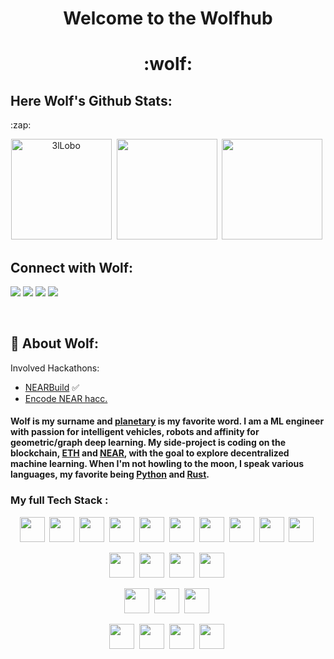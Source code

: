
<h1 align=center> Welcome to the Wolfhub </h1>

<h1 align=center> :wolf: </h1>


## Here Wolf's Github Stats:

<summary> :zap:</summary>
<!-- themes: react, material-palenight, great-gatsby, tokyonight_duo -->

<p align="center"> <img src="https://github-readme-stats.vercel.app/api?username=3lLobo&show_icons=true&theme=react" alt="3lLobo" height="161" />&nbsp;
<img src="https://github-readme-stats.vercel.app/api/top-langs/?username=3lLobo&layout=compact&langs_count=11&theme=react"  height="161"/>&nbsp;
<img src="http://github-readme-streak-stats.herokuapp.com?user=3lLobo&theme=react&background=000000" height="161"/>&nbsp;
<p align="center">



## Connect with Wolf:

<!-- <a href="https://blog.kostic.dev"><img src="https://img.shields.io/badge/blog.kostic.dev-3423A6?style=flat&logo=Google-Chrome&logoColor=white"/></a> -->
<a href="https://www.linkedin.com/in/florian-wolf-b1a350113/"><img src="https://img.shields.io/badge/-F%20Wolf-0077B5?style=flat&logo=Linkedin&logoColor=black"/></a>
<a href="mailto:flocwolf@gmail.com"><img src="https://img.shields.io/badge/-flocwolf@gmail.com-D14836?style=flat&logo=Gmail&logoColor=black"/></a>
<img src="https://visitor-badge.glitch.me/badge?page_id=3lLobo.3lLobo&logoColor=black"/> 
<img src="https://img.shields.io/github/stars/3lLobo?color=black&logoColor=black&style=social" />  
</p>

<br />

 
## :rocket: About Wolf:


Involved Hackathons:
 - [NEARBuild](https://metabuild.devpost.com/) ✅
 - [Encode NEAR hacc.](https://www.encode.club/near-hackathon)

#### Wolf is my surname and [planetary](https://www.nasa.gov/sites/default/files/styles/full_width_feature/public/thumbnails/image/as17-148-22727_lrg_0.jpg "Plant in French -> Planet") is my favorite word. I am a ML engineer with passion for intelligent vehicles, robots and affinity for geometric/graph deep learning. My side-project is coding on the blockchain, [ETH](https://ethereum.org/en/ "Ethereum") and [NEAR](https://www.near.university/ "Near"), with the goal to explore decentralized machine learning. When I'm not howling to the moon, I speak various languages, my favorite being [__Python__](https://github.com/3lLobo/ "Shakalaka") and [__Rust__](https://www.rust-lang.org/ "JustRust"). 

### My full Tech Stack :

<p align="center">
<img src="https://cdn.jsdelivr.net/gh/devicons/devicon/icons/python/python-original.svg" width="40" height="40"/>&nbsp;
<img src="https://cdn.jsdelivr.net/gh/devicons/devicon/icons/jupyter/jupyter-original.svg" height="40"/>&nbsp;
<img src="https://cdn.jsdelivr.net/gh/devicons/devicon/icons/rust/rust-plain.svg" height="40"/>&nbsp;
<img src="https://cdn.jsdelivr.net/gh/devicons/devicon/icons/cplusplus/cplusplus-original.svg" height="40"/>&nbsp;
<img src="https://cdn.jsdelivr.net/gh/devicons/devicon/icons/react/react-original.svg" height="40"/>&nbsp;
<img src="https://cdn.jsdelivr.net/gh/devicons/devicon/icons/nextjs/nextjs-original.svg" height="40"/>&nbsp;
<img src="https://cdn.jsdelivr.net/gh/devicons/devicon/icons/materialui/materialui-original.svg" height="40"/>&nbsp;
<img src="https://cdn.jsdelivr.net/gh/devicons/devicon/icons/tensorflow/tensorflow-original.svg" height="40"/>&nbsp;
<img src="https://cdn.jsdelivr.net/gh/devicons/devicon/icons/javascript/javascript-original.svg" height="40"/>&nbsp;
<img src="https://cdn.jsdelivr.net/gh/devicons/devicon/icons/typescript/typescript-original.svg" height="40"/>&nbsp;
<!-- <img src="https://cdn.jsdelivr.net/gh/devicons/devicon/icons/django/django-original.svg" height="40"/>&nbsp;/>
 -->

<p align="center">
<img src="https://cdn.jsdelivr.net/gh/devicons/devicon/icons/googlecloud/googlecloud-original.svg" height="40"/>&nbsp;
<img src="https://cdn.jsdelivr.net/gh/devicons/devicon/icons/azure/azure-original.svg" height="40"/>&nbsp;
<img src="https://cdn.jsdelivr.net/gh/devicons/devicon/icons/amazonwebservices/amazonwebservices-original.svg" height="40"/>&nbsp;
<img src="https://cdn.jsdelivr.net/gh/devicons/devicon/icons/mongodb/mongodb-original.svg" height="40"/>&nbsp;

<p align="center">
<img src="https://cdn.jsdelivr.net/gh/devicons/devicon/icons/pandas/pandas-original.svg" height="40"/>&nbsp;
<img src="https://cdn.jsdelivr.net/gh/devicons/devicon/icons/apache/apache-original.svg" height="40"/>&nbsp;
<img src="https://cdn.jsdelivr.net/gh/devicons/devicon/icons/mysql/mysql-original.svg" height="40"/>&nbsp;

<p align="center">
<img src="https://cdn.jsdelivr.net/gh/devicons/devicon/icons/linux/linux-original.svg" height="40"/>&nbsp;
<img src="https://cdn.jsdelivr.net/gh/devicons/devicon/icons/vscode/vscode-original.svg" height="40"/>&nbsp;
<img src="https://cdn.jsdelivr.net/gh/devicons/devicon/icons/docker/docker-original.svg" height="40"/>&nbsp;
<img src="https://cdn.jsdelivr.net/gh/devicons/devicon/icons/git/git-original.svg" height="40"/>&nbsp;


<!--
**3lLobo/3lLobo** is a ✨ _special_ ✨ repository because its `README.md` (this file) appears on your GitHub profile.

Here are some ideas to get you started:-

- 🔭 I’m currently working on ...
- 🌱 I’m currently learning ...
- 👯 I’m looking to collaborate on ...
- 🤔 I’m looking for help with ...
- 💬 Ask me about ...
- 📫 How to reach me: ...
- 😄 Pronouns: ...
- ⚡ Fun fact: ...
-->
